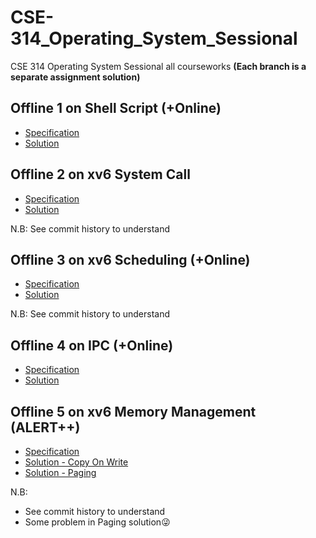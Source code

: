 # CSE-314_Operating_System_Sessional
CSE 314 Operating System Sessional all courseworks <b>(Each branch is a separate assignment solution)</b>

## Offline 1 on Shell Script (+Online)
 * [Specification](https://github.com/hishamcse/CSE-314_Operating_System_Sessional/tree/master/Specification%20-%20Offline%201%20%2B%20Online%201)
 * [Solution](https://github.com/hishamcse/CSE-314_Operating_System_Sessional/tree/Offline_1_Shell_Script)
 
## Offline 2 on xv6 System Call
 * [Specification](https://github.com/hishamcse/CSE-314_Operating_System_Sessional/tree/master/Specification%20-%20Offline%202)
 * [Solution](https://github.com/hishamcse/CSE-314_Operating_System_Sessional/tree/Offline_2_xv6_system_call)
 
 N.B: See commit history to understand
 
## Offline 3 on xv6 Scheduling (+Online)
 * [Specification](https://github.com/hishamcse/CSE-314_Operating_System_Sessional/tree/master/Specification%20-%20Offline%203%20%2B%20Online%202)
 * [Solution](https://github.com/hishamcse/CSE-314_Operating_System_Sessional/tree/Offline_3_xv6_scheduling)
 
 N.B: See commit history to understand

## Offline 4 on IPC (+Online)
 * [Specification](https://github.com/hishamcse/CSE-314_Operating_System_Sessional/tree/master/Specification%20-%20Offline%204%20%2B%20Online%203)
 * [Solution](https://github.com/hishamcse/CSE-314_Operating_System_Sessional/tree/Offline_4_Pthreads_Synchronization)
 
## Offline 5 on xv6 Memory Management (ALERT++)
 * [Specification](https://github.com/hishamcse/CSE-314_Operating_System_Sessional/tree/master/Specification%20-%20Offline%205)
 * [Solution - Copy On Write](https://github.com/hishamcse/CSE-314_Operating_System_Sessional/tree/Offline_5_Copy_On_Write)
 * [Solution - Paging](https://github.com/hishamcse/CSE-314_Operating_System_Sessional/tree/Offline_5_Paging)
 
 N.B: 
 * See commit history to understand
 * Some problem in Paging solution😜
